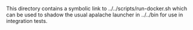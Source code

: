 This directory contains a symbolic link to ../../scripts/run-docker.sh which can
be used to shadow the usual apalache launcher in ../../bin for use in integration
tests.
